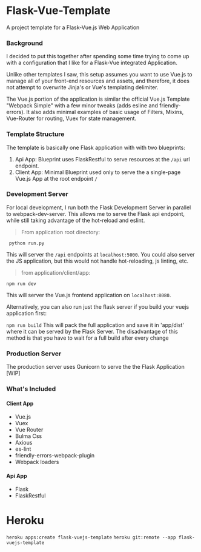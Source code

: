 # Flask-Vue-Template

A project template for a Flask-Vue.js Web Application

### Background

I decided to put this together after spending some time trying to come up with a configuration that I like for a Flask-Vue integrated Application.

Unlike other templates I saw, this setup assumes you want to use Vue.js to manage all of your front-end resources and assets, and therefore,
it does not attempt to overwrite Jinja's or Vue's templating delimiter.

The Vue.js portion of the application is similar the official Vue.js Template "Webpack Simple" with a few minor tweaks (adds esline and friendly-errors).
It also adds minimal examples of basic usage of Filters, Mixins, Vue-Router for routing, Vuex for state management.

### Template Structure

The template is basically one Flask application with with two blueprints:

1. Api App: Blueprint uses FlaskRestful to serve resources at the `/api` url endpoint.
2. Client App: Minimal Blueprint used only to serve the a single-page Vue.js App  at the root endpoint `/`

### Development Server

For local development, I run both the Flask Development Server in parallel to webpack-dev-server.
This allows me to serve the Flask api endpoint, while still taking advantage of the hot-reload and eslint.

> From application root directory:

` python run.py`

This will server the `/api` endpoints at `localhost:5000`.
You could also server the JS application, but this would not handle hot-reloading, js linting, etc.

> from application/client/app:

`npm run dev`

This will server the Vue.js frontend application on `localhost:8080`.

Alternatively, you can also run just the flask server if you build your vuejs application first:

`npm run build`
This will pack the full application and save it in 'app/dist' where it can be served by the Flask Server.
The disadvantage of this method is that you have to wait for a full build after every change

### Production Server

The production server uses Gunicorn to serve the the Flask Application
[WIP]

### What's Included

#### Client App
* Vue.js
* Vuex
* Vue Router
* Bulma Css
* Axious
* es-lint
* friendly-errors-webpack-plugin
* Webpack loaders

#### Api App
* Flask
* FlaskRestful

# Heroku
`heroku apps:create flask-vuejs-template`
`heroku git:remote --app flask-vuejs-template`
